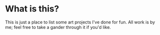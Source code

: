 # What is this? 

This is just a place to list some art projects I've done for fun. All work is by me; feel free to take a gander through it if you'd like. 
